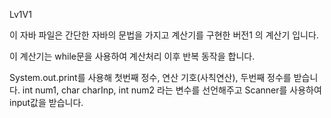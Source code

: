 Lv1V1

이 자바 파일은 간단한 자바의 문법을 가지고 계산기를 구현한 버전1 의 계산기 입니다.

이 계산기는 while문을 사용하여 계산처리 이후 반복 동작을 합니다.

System.out.print를 사용해 첫번째 정수, 연산 기호(사칙연산), 두번째 정수를 받습니다.
int num1, char charInp, int num2 라는 변수를 선언해주고 Scanner를 사용하여 input값을 받습니다.


